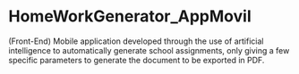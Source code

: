 # HomeWorkGenerator_AppMovil
(Front-End) Mobile application developed through the use of artificial intelligence to automatically generate school assignments, only giving a few specific parameters to generate the document to be exported in PDF.

